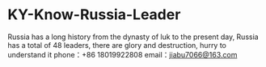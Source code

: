 # KY-Know-Russia-Leader
Russia has a long history from the dynasty of luk to the present day, Russia has a total of 48 leaders, there are glory and destruction, hurry to understand it
phone：+86 18019922808
email：jiabu7066@163.com
